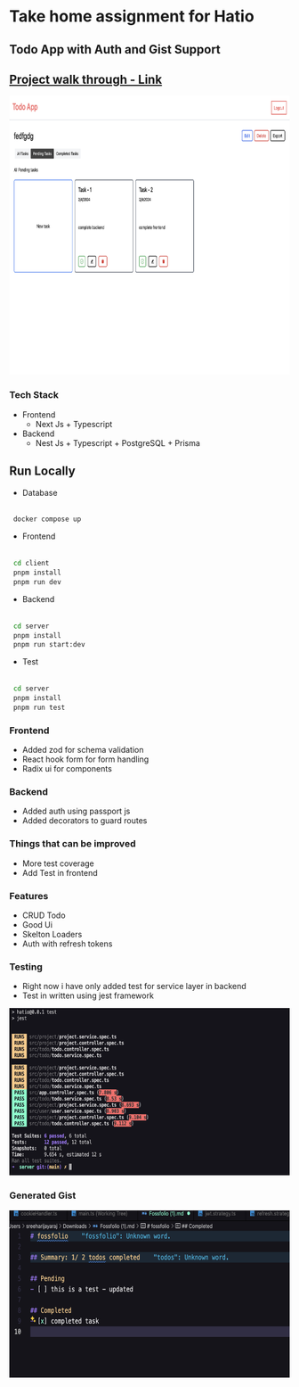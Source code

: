 # Take home assignment for Hatio

## Todo App with Auth and Gist Support


##  <a href="https://sreehari-jayaraj.neetorecord.com/watch/649738f7-6813-4096-b0b3-1d00fb7e7f2a">Project walk through - Link</a>

<img src="./client/public/home.png" width="800px" height="500px"/>

### Tech Stack

- Frontend
  - Next Js + Typescript
- Backend
  - Nest Js + Typescript + PostgreSQL + Prisma 


## Run Locally


- Database
```bash

 docker compose up

```


- Frontend
```bash

 cd client
 pnpm install
 pnpm run dev

```

- Backend
```bash

 cd server
 pnpm install
 pnpm run start:dev

```

- Test
```bash

 cd server
 pnpm install
 pnpm run test

```

### Frontend

- Added zod for schema validation
- React hook form for form handling
- Radix ui for components


### Backend

- Added auth using passport js
- Added decorators to guard routes


### Things that can be improved

- More test coverage
- Add Test in frontend



### Features

- CRUD Todo
- Good Ui
- Skelton Loaders
- Auth with refresh tokens 


### Testing

- Right now i have only added test for service layer in backend
- Test in written using jest framework


<img src="./client/public/test.png" width="600px" height="300px"/>


### Generated Gist

<img src="./client/public/gist.png" width="600px" height="300px"/>